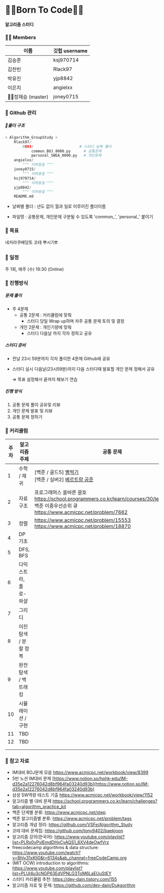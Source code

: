 # 👩‍💻Born To Code👨‍💻

#### 알고리즘 스터디



### 🙋‍♀️ Members

| 이름              | 깃헙 username |
| ----------------- | ------------- |
| 김승준            | ksj970714     |
| 김찬빈            | Rlack97       |
| 박유진            | yjp8842       |
| 이은지            | angielxx      |
| 🙋‍♂️정재승 (master) | joney0715     |



### 💾 Github 관리

##### 📁폴더 구조

```python
< Algorithm_GroupStudy >
	Rlack97/
    	0803/                     # 스터디 날짜 폴더
        	common_BOJ_0000.py      # 공통문제
            personal_SWEA_0000.py   # 개인문제
    angielxx/
    	""" 이하동일 """
    joney0715/
    	""" 이하동일 """
    ksj970714/
    	""" 이하동일 """
    yjp8842/
    	""" 이하동일 """
    README.md
```

- 날짜별 폴더 : 년도 없이 월과 일로 이루어진 폴더이름

- 파일명 : 공통문제, 개인문제 구분될 수 있도록 'common_', 'personal\_' 붙이기

  

### 🔹 목표

네카라쿠배당토 코테 뿌시기❗❗

### 🔹 일정

주 1회, 매주 (수) 19:30 (Online)

### 🔹 진행방식

##### 문제 풀이

- 주 4문제
  - 공통 2문제 : 커리큘럼에 맞춰
    - 스터디 당일 Wrap up하며 차주 공통 문제 토의 및 결정
  - 개인 2문제 : 개인기량에 맞춰
    - 스터디 다음날 까지 각자 정하고 공유

##### 스터디 준비

- 전날 23시 59분까지 각자 풀이한 4문제 Github에 공유

- 스터디 실시 다음날(23시59분)까지 다음 스터디때 발표할 개인 문제 정해서 공유

  ⇒ 목표 설정해서 끝까지 해보기 연습

##### 진행 방식

1. 공통 문제 풀이 공유및 리뷰
2. 개인 문제 발표 및 리뷰
3. 공통 문제 정하기



### 🔹 커리큘럼

| 주차 | 알고리즘 주제         | 공통 문제                                                    |
| ---- | --------------------- | ------------------------------------------------------------ |
| 1    | 수학 / 재귀           | [백준 / 골드5] [별찍기](https://www.acmicpc.net/problem/2447)<br />[백준 / 실버2] [베르트랑 공준](https://www.acmicpc.net/problem/4948) |
| 2    | 자료구조              | 프로그래머스 올바른 괄호<br />https://school.programmers.co.kr/learn/courses/30/lessons/12909 <br />백준 이중우선순위 큐<br />https://www.acmicpc.net/problem/7662 |
| 3    | 정렬                  | https://www.acmicpc.net/problem/15553<br />https://www.acmicpc.net/problem/18870 |
| 4    | DP 기초               |                                                              |
| 5    | DFS, BFS              |                                                              |
| 6    | 다익스트라, 플로-와샬 |                                                              |
| 7    | 그리디                |                                                              |
| 8    | 이진 탐색 / 분할 정복 |                                                              |
| 9    | 완전 탐색 / 백트래킹  |                                                              |
| 10   | 시뮬레이션 / 구현     |                                                              |
| 11   | TBD                   |                                                              |
| 12   | TBD                   |                                                              |
|      |                       |                                                              |
|      |                       |                                                              |



### 🔹 참고 자료

- IM대비 BOJ문제 모음 https://www.acmicpc.net/workbook/view/8399
- 5반 노션 IM대비 문제 [https://www.notion.so/hphk-edu/IM-d35e2a12276042d8bf964fa03240d93b](https://www.notion.so/IM-d35e2a12276042d8bf964fa03240d93b)
- 삼성 SW역량 테스트 기출 https://www.acmicpc.net/workbook/view/1152
- 알고리즘 별 대비 문제 https://school.programmers.co.kr/learn/challenges?tab=algorithm_practice_kit
- 백준 단계별 분류: https://www.acmicpc.net/step
- 백준 알고리즘별 분류: https://www.acmicpc.net/problem/tags
- 알고리즘 개념 정리: https://github.com/VSFe/Algorithm_Study
- 코테 대비 문제집: https://github.com/tony9402/baekjoon
- 알고리즘 강의(한국어): https://www.youtube.com/playlist?list=PLRx0vPvlEmdDHxCvAQS1_6XV4deOwfVrz
- freecodecamp algorithms & data structure: https://www.youtube.com/watch?v=8hly31xKli0&t=6134s&ab_channel=freeCodeCamp.org
- (MIT OCW) introduction to algorithms: https://www.youtube.com/playlist?list=PLUl4u3cNGP63EdVPNLG3ToM6LaEUuStEY
- 스터디 커리큘럼 추천: https://dev-dain.tistory.com/155
- 알고리즘 자료 및 문제: https://github.com/dev-dain/Dukgorithm